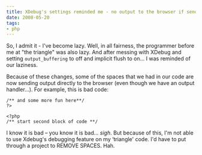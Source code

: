```yaml
---
title: XDebug's settings reminded me - no output to the browser if sending headers
date: 2008-05-20
tags:
- php
---
```

So, I admit it - I've become lazy.  Well, in all fairness, the programmer before me at "the triangle" was also lazy.  And after messing with XDebug and setting `output_buffering` to off and implicit flush to on... I was reminded of our laziness.

<!--more-->

Because of these changes, some of the spaces that we had in our code are now sending output directly to the browser (even though we have an output handler...).  For example, this is bad code:

    /** and some more fun here**/
    ?>
     
    <?php
    /** start second block of code **/

I know it is bad – you know it is bad... *sigh*. But because of this, I'm not able to use Xdebug's debugging feature on my ‘triangle' code. I'd have to put through a project to REMOVE SPACES. Hah.